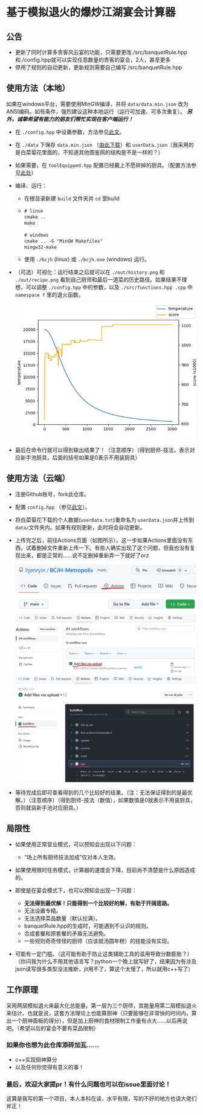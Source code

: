 # 基于模拟退火的爆炒江湖宴会计算器

## 公告

* 更新了同时计算多贵客风云宴的功能，只需要更改./src/banquetRule.hpp和./config.hpp就可以实现任意数量的贵客的宴会，2人，甚至更多
* 停用了规则的自动更新，更新规则需要自己编写./src/banquetRule.hpp

## 使用方法（本地）

如果在windows平台，需要使用MinGW编译，并将 `data/data.min.json` 改为ANSI编码。如有条件，强烈建议这种本地运行（运行可加速、可多次重复）。
_**另外，诚挚希望有能力的朋友们帮忙实现在客户端运行！**_

- 在 `./config.hpp` 中设置参数，方法参见[此文](https://github.com/hjenryin/BCJH-Metropolis/blob/main/assets/config.md)。
- 在 `./data` 下保存 `data.min.json` （[由此下载](https://foodgame.github.io/data/data.min.json)）和 `userData.json`（我采用的是白菜菊花里面的，不知道其他图鉴网的结构是不是一样的？）
- 如果需要，在 `toolEquipped.hpp` 配置已经戴上不愿碎掉的厨具。（配置方法参见[此处](https://github.com/hjenryin/BCJH-Metropolis/blob/main/toolEquipped.hpp)）
- 编译、运行：

  - 在根目录新建 `build` 文件夹并 `cd` 至build
  - ```
    # linux
    cmake ..
    make
    
    # windows
    cmake .. -G "MinGW Makefiles"
    mingw32-make
    ```
  - 使用 `./bcjh` (linux) 或 `./bcjh.exe` (windows) 运行。
- （可选）可视化：运行结束之后就可以在 `./out/history.png` 和 `./out/recipe.png` 看到自己厨师和最后一道菜的历史路径。如果结果不理想，可以调整 `./config.hpp` 中的参数，以及 `./src/functions.hpp .cpp` 中 `namespace f` 里的退火函数。

  ![样例](./out/history.png)
- 最后在命令行就可以得到输出结果了！（注意顺序）（得到厨师-技法，表示对应新手池厨具，后面的括号如果是0表示不用装厨具）

## 使用方法（云端）

- 注册Github账号，fork此仓库。
- 配置 `config.hpp` （参见[此文](https://github.com/hjenryin/BCJH-Metropolis/blob/main/assets/config.md)）。
- 将白菜菊花下载的个人数据(`userData.txt`)重命名为 `userData.json`并上传到 `data/`文件夹内。如果有规则更新，此时将会自动更新。
- 上传完之后，前往Actions页面（如图所示）。这一步如果Actions里面没有东西，试着删掉文件重新上传一下。有些人确实出现了这个问题，但我也没有复现出来，都是正常的……说不定删掉重新弄一下就好了orz

  ![to_action](assets/to_action.png)
  ![pick_workflow](assets/pick_workflow.png)
  ![result](assets/result.png)
- 等待完成后即可查看得到的几个比较好的结果。（注：无法保证得到的是最优解。）（注意顺序）（得到厨师-技法（数值），如果数值是0就表示不用装厨具，否则就装新手池对应厨具。）

## 局限性

- 如果使用正常营业模式，可以预知会出现以下问题：

  - “场上所有厨师技法加成”仅对本人生效。
- 如果使用限时任务模式，计算器的速度会下降，目前尚不清楚是什么原因造成的。
- 即使是在宴会模式下，也可以预知会出现一下问题：

  - **无法得到最优解！只能得到一个比较好的解，有助于开阔思路。**
  - 无法设置专精。
  - 无法选择菜品数量（默认拉满）。
  - banquetRule.hpp的生成时，可能遇到不认识的规则。
  - 合成套餐和原套餐的矛盾无法避免。
  - 一些规则奇奇怪怪的厨师（应该就汤圆年糕）的技能没有实现。
- 可能有一定门槛。（这可能有助于防止这类辅助工具的滥用导致分数膨胀？）（你问我为什么不用其他语言写？python一个晚上就写好了，结果因为有涉及json读写很多类型没法推断，jit用不了，算这个太慢了，所以就用c++写了）

## 工作原理

采用两层模拟退火来最大化总能量。第一层为三个厨师，其能量用第二层模拟退火来估计。也就是说，这套方法理论上也能算厨神（只要能够在非常快的时间内，算出一个厨神面板的得分），但是加上厨神的食材限制工作量有点大……以后再说吧。（希望以后的宴会不要有菜品限制）

### 如果你也想为此仓库添砖加瓦……

- c++实现厨神算分
- 以及任何你觉得有意义的事！

### 最后，欢迎大家提pr！有什么问题也可以在issue里面讨论！

这算是我写的第一个项目，本人本科在读，水平有限，写的不好的地方也请大佬们斧正！
